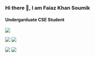 
### Hi there 👋, I am Faiaz Khan Soumik
#### Undergarduate CSE Student

![](http://github-profile-summary-cards.vercel.app/api/cards/profile-details?username=Faiaz07&theme=monokai)


![](http://github-profile-summary-cards.vercel.app/api/cards/repos-per-language?username=Faiaz07&theme=monokai) ![](http://github-profile-summary-cards.vercel.app/api/cards/most-commit-language?username=Faiaz07&theme=monokai)

![](http://github-profile-summary-cards.vercel.app/api/cards/stats?username=Faiaz07&theme=monokai) ![](http://github-profile-summary-cards.vercel.app/api/cards/productive-time?username=Faiaz07&theme=monokai&utcOffset=8)

